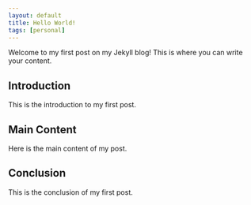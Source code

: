 ```yaml
---
layout: default
title: Hello World!
tags: [personal]
---
```


Welcome to my first post on my Jekyll blog! This is where you can write your content.

## Introduction

This is the introduction to my first post.

## Main Content

Here is the main content of my post.

## Conclusion

This is the conclusion of my first post.

